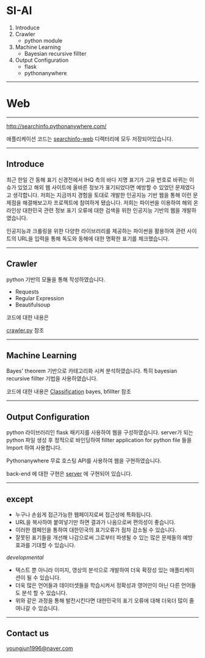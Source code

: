 # SI-AI

1. Introduce
2. Crawler
   - python module
3. Machine Learning
   - Bayesian recursive fillter
4. Output Configuration
   - flask
   - pythonanywhere

---
Web
===
---

<http://searchinfo.pythonanywhere.com/>

애플리케이션 코드는 [searchinfo-web](https://github.com/SearchInfo/SI-AI/tree/main/searchinfoWeb "code") 디렉터리에 모두 저장되어있습니다.

---
Introduce
---

최근 한일 간 동해 표기 신경전에서 IHQ 측의 바다 지명 표기가 고유 번호로 바뀌는 이슈가 있었고
해외 웹 사이트에 올바른 정보가 표기되었다면 예방할 수 있었던 문제였다고 생각합니다.
저희는 지금까지 경험을 토대로 개발한 인공지능 기반 웹을 통해 이런 문제점을 해결해보고자 프로젝트에 참여하게 됐습니다.
저희는 파이썬을 이용하여 해외 온라인상 대한민국 관련 정보 표기 오류에 대한 검색을 위한 인공지능 기반의 웹을 개발하였습니다. 

인공지능과 크롤링을 위한 다양한 라이브러리를 제공하는 파이썬을 활용하여
관련 사이트의 URL을 입력을 통해 독도와 동해에 대한 명확한 표기를 체크했습니다.


---
Crawler
---

python 기반의 모듈을 통해 작성하였습니다.
 * Requests
 * Regular Expression
 * Beautifulsoup

코드에 대한 내용은 

[crawler.py](https://github.com/SearchInfo/SI-AI/blob/main/searchinfoWeb/web_crawler_fin.py "web_crawler_fin.py")  참조

---
Machine Learning
---

Bayes' theorem 기반으로 카테고리화 시켜 분석하였습니다.
특히 bayesian recursive fillter 기법을 사용하였습니다.

코드에 대한 내용은
[Classification](https://github.com/SearchInfo/SI-AI/blob/main/searchinfoWeb/ "Classification")
bayes, bfillter 참조

---
Output Configuration
---

python 라이브러리인 flask 패키지를 사용하여 웹을 구성하였습니다.
server가 되는 python 파일 생성 후 정적으로 바인딩하여
fillter application for python file 들을 Import 하여 사용합니다.

Pythonanywhere 무료 호스팅 API를 사용하여 웹을 구현하였습니다.

back-end 에 대한 구현은
[server](https://github.com/SearchInfo/SI-AI/blob/main/searchinfoWeb/flask_app.py "server") 에 구현되어 있습니다.

---
except
---

 - 누구나 손쉽게 접근가능한 웹페이지로써 접근성에 특화됩니다.
 - URL을 복사하여 붙여넣기만 하면 결과가 나옴으로써 편의성이 좋습니다.
 - 이러한 캠페인을 통하여 대한민국의 표기오류가 점차 감소될 수 있습니다.
 - 잘못된 표기들을 개선해 나감으로써 그로부터 파생될 수 있는 많은 문제들의 예방 효과를 기대할 수 있습니다.

*developmental*
 - 텍스트 뿐 아니라 이미지, 영상의 분석으로 개발하여 더욱 확장성 있는 애플리케이션이 될 수 있습니다.
 - 더욱 많은 언어들과 데이터셋들을 학습시켜서 정확성과 영어만이 아닌 다른 언어들도 분석 할 수 있습니다.
 - 위와 같은 과정을 통해 발전시킨다면 대한민국의 표기 오류에 대해 더욱더 많이 줄여나갈 수 있습니다.
 
 
 ---
 
Contact us
---
<youngjun1996@naver.com>


